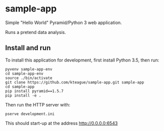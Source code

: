 # sample-app

Simple "Hello World" Pyramid/Python 3 web application.

Runs a pretend data analysis.


## Install and run

To install this application for development, first install Python 3.5, then run:

    pyvenv sample-app-env
    cd sample-app-env
    source ./bin/activate
    git clone https://github.com/kteague/sample-app.git sample-app
    cd sample-app
    pip install pyramid==1.5.7
    pip install -e .

Then run the HTTP server with:

    pserve development.ini

This should start-up at the address http://0.0.0.0:6543

